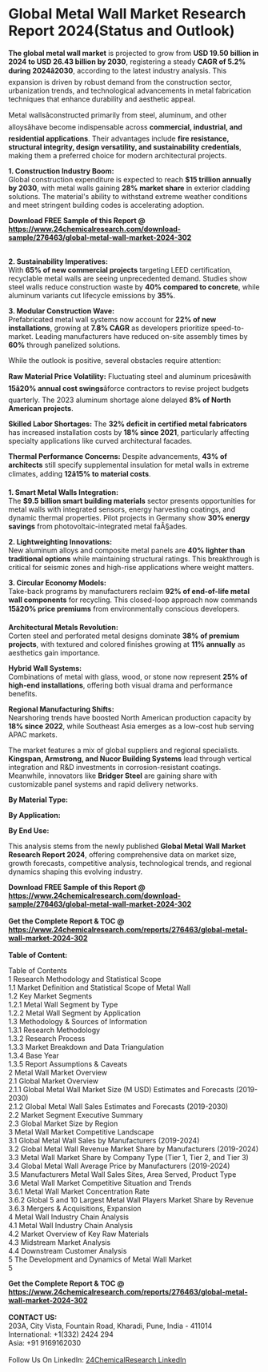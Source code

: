 <h1>Global Metal Wall Market Research Report 2024(Status and Outlook)</h1><p><strong>The global metal wall market</strong> is projected to grow from <strong>USD 19.50 billion in 2024 to USD 26.43 billion by 2030</strong>, registering a steady <strong>CAGR of 5.2% during 2024â2030</strong>, according to the latest industry analysis. This expansion is driven by robust demand from the construction sector, urbanization trends, and technological advancements in metal fabrication techniques that enhance durability and aesthetic appeal.</p><p>Metal wallsâconstructed primarily from steel, aluminum, and other alloysâhave become indispensable across <strong>commercial, industrial, and residential applications</strong>. Their advantages include <strong>fire resistance, structural integrity, design versatility, and sustainability credentials</strong>, making them a preferred choice for modern architectural projects.</p><p><strong>1. Construction Industry Boom:</strong><br>
Global construction expenditure is expected to reach <strong>$15 trillion annually by 2030</strong>, with metal walls gaining <strong>28% market share</strong> in exterior cladding solutions. The material's ability to withstand extreme weather conditions and meet stringent building codes is accelerating adoption.</p><div><b>Download FREE Sample of this Report @ 
            <a href="https://www.24chemicalresearch.com/download-sample/276463/global-metal-wall-market-2024-302">
            https://www.24chemicalresearch.com/download-sample/276463/global-metal-wall-market-2024-302</a></b></div><br><p><strong>2. Sustainability Imperatives:</strong><br>
With <strong>65% of new commercial projects</strong> targeting LEED certification, recyclable metal walls are seeing unprecedented demand. Studies show steel walls reduce construction waste by <strong>40% compared to concrete</strong>, while aluminum variants cut lifecycle emissions by <strong>35%</strong>.</p><p><strong>3. Modular Construction Wave:</strong><br>
Prefabricated metal wall systems now account for <strong>22% of new installations</strong>, growing at <strong>7.8% CAGR</strong> as developers prioritize speed-to-market. Leading manufacturers have reduced on-site assembly times by <strong>60%</strong> through panelized solutions.</p><p>While the outlook is positive, several obstacles require attention:</p><p><strong>Raw Material Price Volatility:</strong> Fluctuating steel and aluminum pricesâwith <strong>15â20% annual cost swings</strong>âforce contractors to revise project budgets quarterly. The 2023 aluminum shortage alone delayed <strong>8% of North American projects</strong>.</p><p><strong>Skilled Labor Shortages:</strong> The <strong>32% deficit in certified metal fabricators</strong> has increased installation costs by <strong>18% since 2021</strong>, particularly affecting specialty applications like curved architectural facades.</p><p><strong>Thermal Performance Concerns:</strong> Despite advancements, <strong>43% of architects</strong> still specify supplemental insulation for metal walls in extreme climates, adding <strong>12â15% to material costs</strong>.</p><p><strong>1. Smart Metal Walls Integration:</strong><br>
The <strong>$9.5 billion smart building materials</strong> sector presents opportunities for metal walls with integrated sensors, energy harvesting coatings, and dynamic thermal properties. Pilot projects in Germany show <strong>30% energy savings</strong> from photovoltaic-integrated metal faÃ§ades.</p><p><strong>2. Lightweighting Innovations:</strong><br>
New aluminum alloys and composite metal panels are <strong>40% lighter than traditional options</strong> while maintaining structural ratings. This breakthrough is critical for seismic zones and high-rise applications where weight matters.</p><p><strong>3. Circular Economy Models:</strong><br>
Take-back programs by manufacturers reclaim <strong>92% of end-of-life metal wall components</strong> for recycling. This closed-loop approach now commands <strong>15â20% price premiums</strong> from environmentally conscious developers.</p><p><strong>Architectural Metals Revolution:</strong><br>
	Corten steel and perforated metal designs dominate <strong>38% of premium projects</strong>, with textured and colored finishes growing at <strong>11% annually</strong> as aesthetics gain importance.</p><p><strong>Hybrid Wall Systems:</strong><br>
	Combinations of metal with glass, wood, or stone now represent <strong>25% of high-end installations</strong>, offering both visual drama and performance benefits.</p><p><strong>Regional Manufacturing Shifts:</strong><br>
	Nearshoring trends have boosted North American production capacity by <strong>18% since 2022</strong>, while Southeast Asia emerges as a low-cost hub serving APAC markets.</p><p>The market features a mix of global suppliers and regional specialists. <strong>Kingspan, Armstrong, and Nucor Building Systems</strong> lead through vertical integration and R&amp;D investments in corrosion-resistant coatings. Meanwhile, innovators like <strong>Bridger Steel</strong> are gaining share with customizable panel systems and rapid delivery networks.</p><p><strong>By Material Type:</strong></p><p><strong>By Application:</strong></p><p><strong>By End Use:</strong></p><p>This analysis stems from the newly published <strong>Global Metal Wall Market Research Report 2024</strong>, offering comprehensive data on market size, growth forecasts, competitive analysis, technological trends, and regional dynamics shaping this evolving industry.</p><div><b>Download FREE Sample of this Report @ 
            <a href="https://www.24chemicalresearch.com/download-sample/276463/global-metal-wall-market-2024-302">
            https://www.24chemicalresearch.com/download-sample/276463/global-metal-wall-market-2024-302</a></b></div><br><div><b>Get the Complete Report & TOC @ 
            <a href="https://www.24chemicalresearch.com/reports/276463/global-metal-wall-market-2024-302">
            https://www.24chemicalresearch.com/reports/276463/global-metal-wall-market-2024-302</a></b></div><br>
            <b>Table of Content:</b><p>Table of Contents<br />
1 Research Methodology and Statistical Scope<br />
1.1 Market Definition and Statistical Scope of Metal Wall<br />
1.2 Key Market Segments<br />
1.2.1 Metal Wall Segment by Type<br />
1.2.2 Metal Wall Segment by Application<br />
1.3 Methodology & Sources of Information<br />
1.3.1 Research Methodology<br />
1.3.2 Research Process<br />
1.3.3 Market Breakdown and Data Triangulation<br />
1.3.4 Base Year<br />
1.3.5 Report Assumptions & Caveats<br />
2 Metal Wall Market Overview<br />
2.1 Global Market Overview<br />
2.1.1 Global Metal Wall Market Size (M USD) Estimates and Forecasts (2019-2030)<br />
2.1.2 Global Metal Wall Sales Estimates and Forecasts (2019-2030)<br />
2.2 Market Segment Executive Summary<br />
2.3 Global Market Size by Region<br />
3 Metal Wall Market Competitive Landscape<br />
3.1 Global Metal Wall Sales by Manufacturers (2019-2024)<br />
3.2 Global Metal Wall Revenue Market Share by Manufacturers (2019-2024)<br />
3.3 Metal Wall Market Share by Company Type (Tier 1, Tier 2, and Tier 3)<br />
3.4 Global Metal Wall Average Price by Manufacturers (2019-2024)<br />
3.5 Manufacturers Metal Wall Sales Sites, Area Served, Product Type<br />
3.6 Metal Wall Market Competitive Situation and Trends<br />
3.6.1 Metal Wall Market Concentration Rate<br />
3.6.2 Global 5 and 10 Largest Metal Wall Players Market Share by Revenue<br />
3.6.3 Mergers & Acquisitions, Expansion<br />
4 Metal Wall Industry Chain Analysis<br />
4.1 Metal Wall Industry Chain Analysis<br />
4.2 Market Overview of Key Raw Materials<br />
4.3 Midstream Market Analysis<br />
4.4 Downstream Customer Analysis<br />
5 The Development and Dynamics of Metal Wall Market <br />
5</p><div><b>Get the Complete Report & TOC @ 
            <a href="https://www.24chemicalresearch.com/reports/276463/global-metal-wall-market-2024-302">
            https://www.24chemicalresearch.com/reports/276463/global-metal-wall-market-2024-302</a></b></div><br><b>CONTACT US:</b><br>
            203A, City Vista, Fountain Road, Kharadi, Pune, India - 411014<br>
            International: +1(332) 2424 294<br>
            Asia: +91 9169162030 <br><br>
            Follow Us On LinkedIn: <a href="https://www.linkedin.com/company/24chemicalresearch/">24ChemicalResearch LinkedIn</a>
